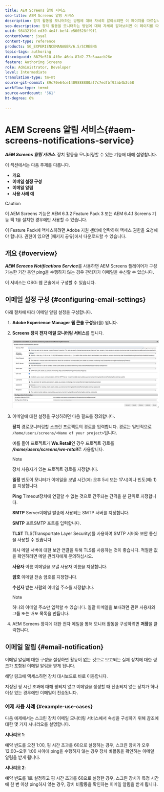 ```yaml
---
title: AEM Screens 알림 서비스
seo-title: AEM Screens 알림 서비스
description: 장치 활동을 모니터하는 방법에 대해 자세히 알아보려면 이 페이지를 따르십시오.
seo-description: 장치 활동을 모니터하는 방법에 대해 자세히 알아보려면 이 페이지를 따르십시오.
uuid: 9843219d-ed39-4e4f-bef4-e500528ff9f1
contentOwner: jsyal
content-type: reference
products: SG_EXPERIENCEMANAGER/6.5/SCREENS
topic-tags: authoring
discoiquuid: 8879e510-4f0e-46da-87d2-77c5aaacb26e
feature: Authoring Screens
role: Administrator, Developer
level: Intermediate
translation-type: tm+mt
source-git-commit: 89c70e64ce1409888800af7c7edfbf92ab4b2c68
workflow-type: tm+mt
source-wordcount: '561'
ht-degree: 6%

---
```



# AEM Screens 알림 서비스{#aem-screens-notifications-service}

<!--removed from metadata: admitteddomains: @adobe.com;@caesars.com-->

***AEM Screens 알림 서비스***. 장치 활동을 모니터링할 수 있는 기능에 대해 설명합니다.

이 섹션에서는 다음 주제를 다룹니다.

* **개요**
* **이메일 설정 구성**
* **이메일 알림**
* **사용 사례 예**

>[!CAUTION]
>
>이 AEM Screens 기능은 AEM 6.3.2 Feature Pack 3 또는 AEM 6.4.1 Screens 기능 팩 1을 설치한 경우에만 사용할 수 있습니다.
>
>이 Feature Pack에 액세스하려면 Adobe 지원 센터에 연락하여 액세스 권한을 요청해야 합니다. 권한이 있으면 [패키지 공유]에서 다운로드할 수 있습니다.

## 개요 {#overview}

***AEM Screens Notifications Service***&#x200B;를 사용하면 AEM Screens 플레이어가 구성 가능한 기간 동안 ping을 수행하지 않는 경우 관리자가 이메일을 수신할 수 있습니다.

이 서비스는 OSGi 웹 콘솔에서 구성할 수 있습니다.

## 이메일 설정 구성 {#configuring-email-settings}

아래 절차에 따라 이메일 알림 설정을 구성합니다.

1. **Adobe Experience Manager 웹 콘솔 구성**&#x200B;을(를) 엽니다.
1. **Screens 장치 전자 메일 모니터링 서비스**&#x200B;를 엽니다.

   ![screen_shot_2018-04-26at44602pm](assets/screen_shot_2018-04-26at44602pm.png)

1. 이메일에 대한 설정을 구성하려면 다음 필드를 정의합니다.

   **장치** 경로모니터링할 스크린 프로젝트의 경로를 입력합니다. 경로는 일반적으로 `/home/users/screens/<Name of your project>`입니다.

   예를 들어 프로젝트가 **We.Retail**&#x200B;인 경우 프로젝트 경로를 ***/home/users/screens/we-retail***&#x200B;로 사용합니다.

   >[!NOTE]
   >
   >장치 사용자가 있는 프로젝트 경로를 지정합니다.

   **일정** 빈도이 모니터가 이메일을 보낼 시간(예: 오후 5시 또는 17시)이나 빈도(예: 1)를 지정합니다.

   **Ping** Timeout장치에 연결할 수 없는 것으로 간주되는 간격을 분 단위로 지정합니다.

   **SMTP** Server이메일 발송에 사용되는 SMTP 서버를 지정합니다.

   **SMTP** 포트SMTP 포트를 입력합니다.

   **TLST** TLS(Transportate Layer Security)를 사용하여 SMTP 서버와 보안 통신을 사용할 수 있습니다.

   회사 메일 서버에 대한 보안 연결을 위해 TLS를 사용하는 것이 좋습니다. 적절한 값을 확인하려면 메일 관리자에게 문의하십시오.

   **사용자** 이름 이메일을 보낼 사용자 이름을 지정합니다.

   **암호** 이메일 전송 암호를 지정합니다.

   **수신자** 받는 사람의 이메일 주소를 지정합니다.

   >[!NOTE]
   >
   >하나의 이메일 주소만 입력할 수 있습니다. 일괄 이메일을 보내려면 관련 사용자와 그룹 또는 배포 목록을 만듭니다.

1. AEM Screens 장치에 대한 전자 메일을 통해 모니터 활동을 구성하려면 **저장**&#x200B;을 클릭합니다.

## 이메일 알림 {#email-notification}

이메일 알림에 대한 구성을 설정하면 활동이 없는 것으로 보고되는 실제 장치에 대한 링크가 포함된 이메일 알림을 받게 됩니다.

해당 링크에 액세스하면 장치 대시보드로 바로 이동합니다.

지정된 핑 시간 초과에 대해 핑되지 않고 이메일을 생성할 때 전송되지 않는 장치가 하나 이상 있는 경우에만 이메일이 전송됩니다.

### 예제 사용 사례 {#example-use-cases}

다음 예제에서는 스크린 장치 이메일 모니터링 서비스에서 속성을 구성하기 위해 참조에 대한 몇 가지 시나리오를 설명합니다.

**시나리오 1**:

예약 빈도를 오전 1:00, 핑 시간 초과를 60으로 설정하는 경우, 스크린 장치가 오후 12:00~오후 1:00 사이에 ping을 수행하지 않는 경우 장치 비활동을 확인하는 이메일 알림을 받게 됩니다.

**시나리오 2**:

예약 빈도를 1로 설정하고 핑 시간 초과를 60으로 설정한 경우, 스크린 장치가 특정 시간에 한 번 이상 ping하지 않는 경우, 장치 비활동을 확인하는 이메일 알림을 받게 됩니다.
